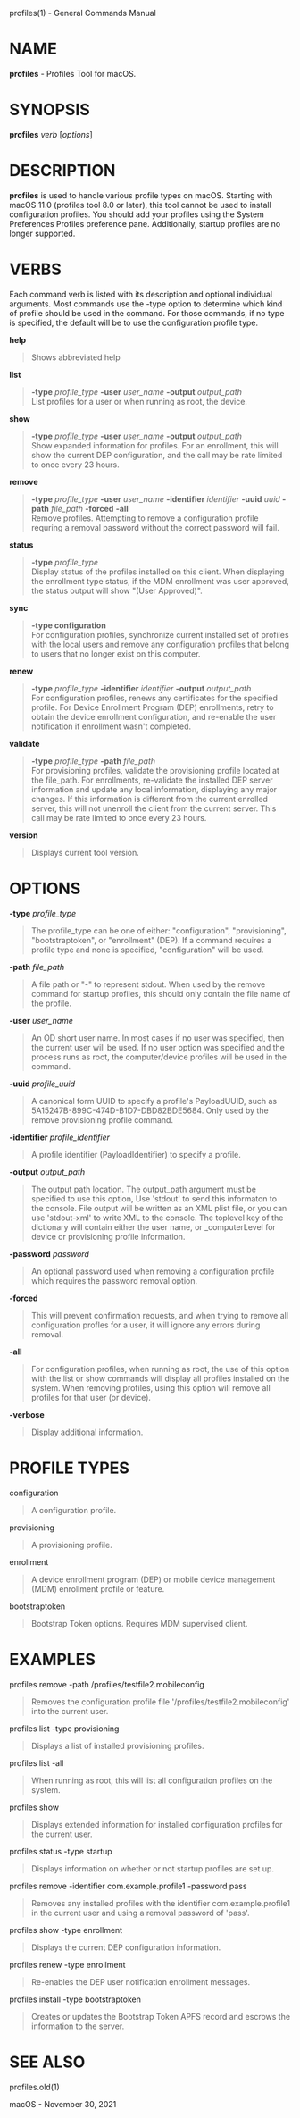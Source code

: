 profiles(1) - General Commands Manual

# NAME

**profiles** - Profiles Tool for macOS.

# SYNOPSIS

**profiles**
*verb*
\[*options*]

# DESCRIPTION

**profiles**
is used to handle various profile types on macOS.   Starting with macOS 11.0 (profiles tool 8.0 or later), this tool cannot be
    used to install configuration profiles.  You should add your profiles using the System Preferences Profiles
    preference pane.    Additionally, startup profiles are no longer supported.

# VERBS

Each command verb is listed with its description and optional individual arguments.   Most commands use the -type option to determine which kind of profile should be used in the command.  For those commands, if no type is specified, the default will be to use the configuration profile type.

**help**

> Shows abbreviated help

**list**

> **-type** *profile\_type*
> **-user** *user\_name*
> **-output** *output\_path*  
> List profiles for a user or when running as root, the device.

**show**

> **-type** *profile\_type*
> **-user** *user\_name*
> **-output** *output\_path*  
> Show expanded information for profiles.   For an enrollment, this will show the current DEP configuration, and the call may be rate limited to once every 23 hours.

**remove**

> **-type** *profile\_type*
> **-user** *user\_name*
> **-identifier** *identifier*
> **-uuid** *uuid*
> **-path** *file\_path*
> **-forced**
> **-all**  
> Remove profiles. Attempting to remove a configuration profile requring a removal password without the correct password will fail.

**status**

> **-type** *profile\_type*  
> Display status of the profiles installed on this client.   When displaying the enrollment type status, if the MDM enrollment was user approved, the status output will show "(User Approved)".

**sync**

> **-type configuration**  
> For configuration profiles, synchronize current installed set of profiles with the local users and remove any configuration profiles that belong to users that no longer exist on this computer.

**renew**

> **-type** *profile\_type*
> **-identifier** *identifier*
> **-output** *output\_path*  
> For configuration profiles, renews any certificates for the specified profile.  For Device Enrollment Program (DEP) enrollments, retry to obtain the device enrollment configuration, and re-enable the user notification if enrollment wasn't completed.

**validate**

> **-type** *profile\_type*
> **-path** *file\_path*  
> For provisioning profiles, validate the provisioning profile located at the file\_path.
> For enrollments, re-validate the installed DEP server information and update any local information, displaying any major changes.  If this information is different from the current enrolled server, this will not unenroll the client from the current server.  This call may be rate limited to once every 23 hours.

**version**

> Displays current tool version.

# OPTIONS

**-type** *profile\_type*

> The profile\_type can be one of either: "configuration", "provisioning", "bootstraptoken", or "enrollment" (DEP).  If a command requires a profile type and none is specified, "configuration" will be used.

**-path** *file\_path*

> A file path or "-" to represent stdout.   When used by the remove command for startup profiles, this should only contain the file name of the profile.

**-user** *user\_name*

> An OD short user name.   In most cases if no user was specified, then the current user will be used.   If no user option was specified and the process runs as root, the computer/device profiles will be used in the command.

**-uuid** *profile\_uuid*

> A canonical form UUID to specify a profile's PayloadUUID, such as 5A15247B-899C-474D-B1D7-DBD82BDE5684.   Only used by the remove provisioning profile command.

**-identifier** *profile\_identifier*

> A profile identifier (PayloadIdentifier) to specify a profile.

**-output** *output\_path*

> The output path location.  The output\_path argument must be specified to use this option, Use 'stdout' to send this informaton to the console.  File output will be written as an XML plist file, or you can use 'stdout-xml' to write XML to the console.  The toplevel key of the dictionary will contain either the user name, or \_computerLevel for device or provisioning profile information.

**-password** *password*

> An optional password used when removing a configuration profile which requires the password removal option.

**-forced**

> This will prevent confirmation requests, and when trying to remove all configuration profles for a user, it will ignore any errors during removal.

**-all**

> For configuration profiles, when running as root, the use of this option with the list or show commands will display all profiles installed on the system.   When removing profiles, using this option will remove all profiles for that user (or device).

**-verbose**

> Display additional information.

# PROFILE TYPES

configuration

> A configuration profile.

provisioning

> A provisioning profile.

enrollment

> A device enrollment program (DEP) or mobile device management (MDM) enrollment profile or feature.

bootstraptoken

> Bootstrap Token options.   Requires MDM supervised client.

# EXAMPLES

profiles remove -path /profiles/testfile2.mobileconfig

> Removes the configuration profile file '/profiles/testfile2.mobileconfig' into the current user.

profiles list -type provisioning

> Displays a list of installed provisioning profiles.

profiles list -all

> When running as root, this will list all configuration profiles on the system.

profiles show

> Displays extended information for installed configuration profiles for the current user.

profiles status -type startup

> Displays information on whether or not startup profiles are set up.

profiles remove -identifier com.example.profile1 -password pass

> Removes any installed profiles with the identifier com.example.profile1 in the current user and using a removal password of 'pass'.

profiles show -type enrollment

> Displays the current DEP configuration information.

profiles renew -type enrollment

> Re-enables the DEP user notification enrollment messages.

profiles install -type bootstraptoken

> Creates or updates the Bootstrap Token APFS record and escrows the information to the server.

# SEE ALSO

profiles.old(1)

macOS - November 30, 2021

